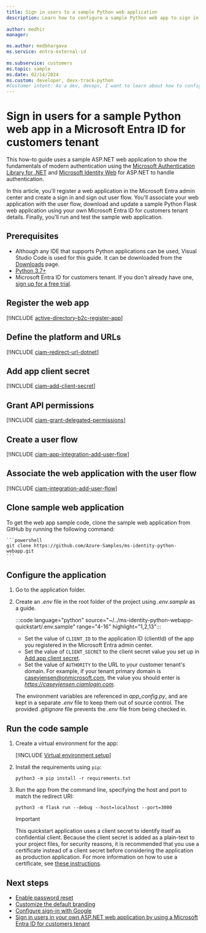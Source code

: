 ```yaml
---
title: Sign in users to a sample Python web application
description: Learn how to configure a sample Python web app to sign in and sign out users by using a Microsoft Entra ID for customers tenant.
 
author: medhir
manager: 

ms.author: medbhargava
ms.service: entra-external-id
 
ms.subservice: customers
ms.topic: sample
ms.date: 02/14/2024
ms.custom: developer, devx-track-python
#Customer intent: As a dev, devops, I want to learn about how to configure a sample Python web app to sign in and sign out users with my Microsoft Entra ID for customers tenant
---
```


# Sign in users for a sample Python web app in a Microsoft Entra ID for customers tenant

This how-to guide uses a sample ASP.NET web application to show the fundamentals of modern authentication using the [Microsoft Authentication Library for .NET](https://github.com/AzureAD/microsoft-authentication-library-for-dotnet) and [Microsoft Identity Web](https://github.com/AzureAD/microsoft-identity-web/) for ASP.NET to handle authentication.

In this article, you'll register a web application in the Microsoft Entra admin center and create a sign in and sign out user flow. You'll associate your web application with the user flow, download and update a sample Python Flask web application using your own Microsoft Entra ID for customers tenant details. Finally, you'll run and test the sample web application.

## Prerequisites

- Although any IDE that supports Python applications can be used, Visual Studio Code is used for this guide. It can be downloaded from the [Downloads](https://visualstudio.microsoft.com/downloads/) page.
- [Python 3.7+](https://www.python.org/downloads/)
- Microsoft Entra ID for customers tenant. If you don't already have one, <a href="https://aka.ms/ciam-free-trial?wt.mc_id=ciamcustomertenantfreetrial_linkclick_content_cnl" target="_blank">sign up for a free trial</a>.

## Register the web app

[!INCLUDE [active-directory-b2c-register-app](./includes/register-app/register-client-app-common.md)]

## Define the platform and URLs

[!INCLUDE [ciam-redirect-url-dotnet](./includes/register-app/add-platform-redirect-url-python.md)]

## Add app client secret

[!INCLUDE [ciam-add-client-secret](./includes/register-app/add-app-client-secret.md)]

## Grant API permissions

[!INCLUDE [ciam-grant-delegated-permissions](./includes/register-app/grant-api-permission-sign-in.md)]

## Create a user flow

[!INCLUDE [ciam-app-integration-add-user-flow](./includes/configure-user-flow/create-sign-in-sign-out-user-flow.md)]

## Associate the web application with the user flow

[!INCLUDE [ciam-integration-add-user-flow](./includes/configure-user-flow/add-app-user-flow.md)]

## Clone sample web application

To get the web app sample code, clone the sample web application from GitHub by running the following command:

    ```powershell
    git clone https://github.com/Azure-Samples/ms-identity-python-webapp.git
    ```

## Configure the application

1. Go to the application folder.

1. Create an *.env* file in the root folder of the project using *.env.sample* as a guide.

    :::code language="python" source="~/../ms-identity-python-webapp-quickstart/.env.sample" range="4-16" highlight="1,2,13":::

    * Set the value of `CLIENT_ID` to the application ID (clientId) of the app you registered in the Microsoft Entra admin center.
    * Set the value of `CLIENT_SECRET` to the client secret value you set up in [Add app client secret](#add-app-client-secret).
    * Set the value of `AUTHORITY` to the URL to your customer tenant's domain. For example, if your tenant primary domain is caseyjensen@onmicrosoft.com, the value you should enter is *https://caseyjensen.ciamlogin.com*.
    
    The environment variables are referenced in *app_config.py*, and are kept in a separate *.env* file to keep them out of source control. The provided *.gitignore* file prevents the *.env* file from being checked in.

## Run the code sample

1. Create a virtual environment for the app:

    [!INCLUDE [Virtual environment setup](~/../azure-docs-pr/articles/app-service/includes/quickstart-python/virtual-environment-setup.md)]

1. Install the requirements using `pip`:

    ```shell
    python3 -m pip install -r requirements.txt
    ```

1. Run the app from the command line, specifying the host and port to match the redirect URI:

    ```shell
    python3 -m flask run --debug --host=localhost --port=3000
    ```

   > [!IMPORTANT]
   > This quickstart application uses a client secret to identify itself as confidential client. Because the client secret is added as a plain-text to your project files, for security reasons, it is recommended that you use a certificate instead of a client secret before considering the application as production application. For more information on how to use a certificate, see [these instructions](./certificate-credentials.md).

## Next steps

- [Enable password reset](how-to-enable-password-reset-customers.md)
- [Customize the default branding](how-to-customize-branding-customers.md)
- [Configure sign-in with Google](how-to-google-federation-customers.md)
- [Sign in users in your own ASP.NET web application by using a Microsoft Entra ID for customers tenant](tutorial-web-app-dotnet-sign-in-prepare-app.md)
